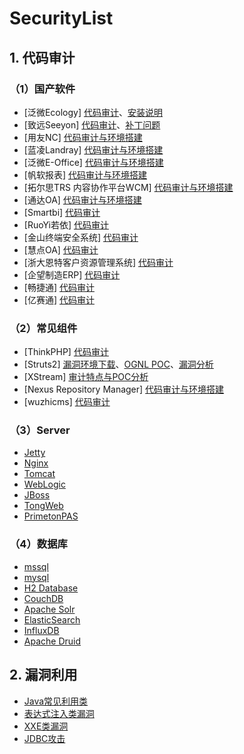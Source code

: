 # SecurityList

## 1. 代码审计

### （1）国产软件

* [泛微Ecology] [代码审计](Java_OA/EcologyAudit.md)、[安装说明](Java_OA/Ecology9_install.md)
* [致远Seeyon] [代码审计](Java_OA/SeeyonAudit.md)、[补丁问题](Java_OA/Seeyon_clazzDecompile.md)
* [用友NC] [代码审计与环境搭建](Java_OA/yongyou_NC_Audit.md)
* [蓝凌Landray] [代码审计与环境搭建](Java_OA/LandrayEkpAudit.md)
* [泛微E-Office] [代码审计与环境搭建](Other_OA/%E6%B3%9B%E5%BE%AEE-Office.md)
* [帆软报表] [代码审计与环境搭建](Java_OA/FineReportAudit.md)
* [拓尔思TRS 内容协作平台WCM] [代码审计与环境搭建](Java_OA/WCM_Audit.md)
* [通达OA] [代码审计与环境搭建](Other_OA/%E9%80%9A%E8%BE%BEOA.md)
* [Smartbi] [代码审计](Java_OA/Smartbi_Audit.md)
* [RuoYi若依] [代码审计](Java_OA/RuoYi.md)
* [金山终端安全系统] [代码审计](Other_OA/%E9%87%91%E5%B1%B1%E7%BB%88%E7%AB%AF%E5%AE%89%E5%85%A8%E7%B3%BB%E7%BB%9F.md)
* [慧点OA] [代码审计](Java_OA/huidianOA.md)
* [浙大恩特客户资源管理系统] [代码审计](Java_OA/entCRM.md)
* [企望制造ERP] [代码审计](Java_OA/qiwangzhizao.md)
* [畅捷通] [代码审计](Other_OA/Chanjet.md)
* [亿赛通] [代码审计](Java_OA/CDGServer3_old.md)

### （2）常见组件

* [ThinkPHP] [代码审计](Other_OA/ThinkPHP.md)
* [Struts2] [漏洞环境下载](https://github.com/ax1sX/SecurityList/tree/main/Struts2/demo)、[OGNL POC](Struts2/POC%E8%A7%A3%E6%9E%90.md)、[漏洞分析](Struts2/Struts2%E6%BC%8F%E6%B4%9E%E5%88%86%E6%9E%90.md)
* [XStream] [审计特点与POC分析](Java_OA/xstream.md)
* [Nexus Repository Manager] [代码审计与环境搭建](Java_OA/Nexus%20Repository%20Manager%20Audit.md)
* [wuzhicms] [代码审计](Other_OA/wuzhicms.md)

### （3）Server

* [Jetty](Server/Jetty.md)
* [Nginx](Server/Nginx.md)
* [Tomcat](Server/Tomcat.md)
* [WebLogic](Server/Weblogic.md)
* [JBoss](Server/Jboss.md)
* [TongWeb](Server/TongWeb.md)
* [PrimetonPAS](Server/PrimetonPASAudit.md)

### （4）数据库

* [mssql](Database/mssql.md)
* [mysql](Database/mysql.md)
* [H2 Database](Database/H2%20Database.md)
* [CouchDB](Database/CouchDB.md)
* [Apache Solr](Database/Apache%20Solr.md)
* [ElasticSearch](Database/ElasticSearch.md)
* [InfluxDB](Database/InfluxDB.md)
* [Apache Druid](Database/Apache%20Druid.md)

## 2. 漏洞利用

* [Java常见利用类](JavaVulType/%E5%B8%B8%E8%A7%81%E5%88%A9%E7%94%A8%E7%B1%BB.md)
* [表达式注入类漏洞](JavaVulType/Expression.md)
* [XXE类漏洞](JavaVulType/XXE.md)
* [JDBC攻击](JavaVulType/JDBC.md)
